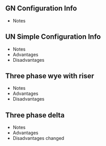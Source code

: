 ## GN Configuration Info
  - Notes
## UN Simple Configuration Info
  - Notes
  - Advantages
  - Disadvantages
## Three phase wye with riser
  - Notes
  - Advantages
  - Disadvantages
## Three phase delta
  - Notes
  - Advantages
  - Disadvantages changed
